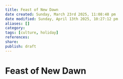 ```yaml
---
title: Feast of New Dawn
date created: Sunday, March 23rd 2025, 11:08:48 pm
date modified: Sunday, April 13th 2025, 10:27:12 pm
aliases: []
category: 
tags: [culture, holiday]
references: 
share: 
publish: draft
---
```


# Feast of New Dawn
